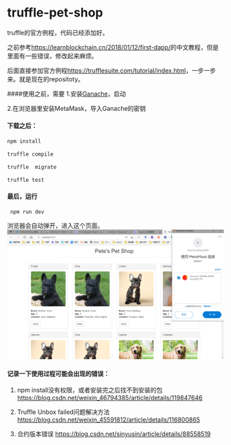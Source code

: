# truffle-pet-shop
truffle的官方例程，代码已经添加好。

之前参考<https://learnblockchain.cn/2018/01/12/first-dapp/>的中文教程，但是里面有一些错误，修改起来麻烦。

后面直接参加官方例程<https://trufflesuite.com/tutorial/index.html>，一步一步来。就是现在的repositoty。

####使用之前，需要
1.安装[Ganache](https://trufflesuite.com/ganache/)，启动

2.在浏览器里安装MetaMask，导入Ganache的密钥

#### 下载之后：
```
npm install
```
```
truffle compile
```
```
truffle  migrate
```
```
truffle test
```
#### 最后，运行
```
 npm run dev
 ```
 浏览器会自动弹开，进入这个页面。
![](web界面.png)

 
 #### 记录一下使用过程可能会出现的错误：

 1. npm install没有权限，或者安装完之后找不到安装的包
 https://blog.csdn.net/weixin_46794385/article/details/119847646

 2. Truffle Unbox failed问题解决方法
 https://blog.csdn.net/weixin_45591812/article/details/116800865

 3. 合约版本错误
 https://blog.csdn.net/sinyusin/article/details/88558519

